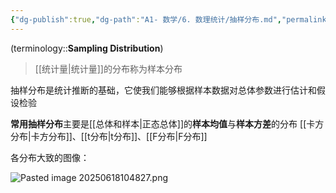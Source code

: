 ```yaml
---
{"dg-publish":true,"dg-path":"A1- 数学/6. 数理统计/抽样分布.md","permalink":"/A1- 数学/6. 数理统计/抽样分布/","dgPassFrontmatter":true,"noteIcon":"","created":"2024-05-21T15:20:28.246+08:00","updated":"2025-08-02T10:36:28.582+08:00"}
---
```


(terminology::**Sampling Distribution**)
> [[统计量\|统计量]]的分布称为样本分布

抽样分布是统计推断的基础，它使我们能够根据样本数据对总体参数进行估计和假设检验

**常用抽样分布**主要是[[总体和样本\|正态总体]]的**样本均值**与**样本方差**的分布
[[卡方分布\|卡方分布]]、[[t分布\|t分布]]、[[F分布\|F分布]]

各分布大致的图像：

![Pasted image 20250618104827.png](/img/user/Photo%20Resources/Pasted%20image%2020250618104827.png)








